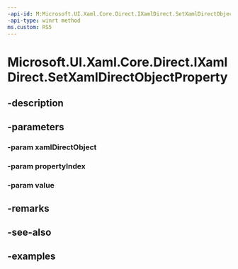 ```yaml
---
-api-id: M:Microsoft.UI.Xaml.Core.Direct.IXamlDirect.SetXamlDirectObjectProperty(Microsoft.UI.Xaml.Core.Direct.XamlDirectObject,Microsoft.UI.Xaml.Core.Direct.XamlPropertyIndex,Microsoft.UI.Xaml.Core.Direct.XamlDirectObject)
-api-type: winrt method
ms.custom: RS5
---
```


<!-- Method syntax.
public void IXamlDirect.SetXamlDirectObjectProperty(XamlDirectObject xamlDirectObject, XamlPropertyIndex propertyIndex, XamlDirectObject value)
-->

# Microsoft.UI.Xaml.Core.Direct.IXamlDirect.SetXamlDirectObjectProperty

## -description

## -parameters
### -param xamlDirectObject

### -param propertyIndex

### -param value

## -remarks

## -see-also

## -examples

